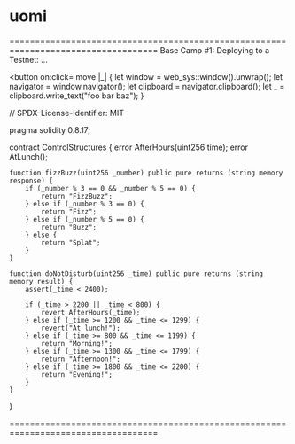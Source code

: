 # uomi
===================================================================================
Base Camp #1: Deploying to a Testnet:
...

<button
    on:click= move |_| {
        let window = web_sys::window().unwrap();
        let navigator = window.navigator();
        let clipboard = navigator.clipboard();
        let _ = clipboard.write_text("foo bar baz");
    }
>
// SPDX-License-Identifier: MIT

pragma solidity 0.8.17;

contract ControlStructures {
    error AfterHours(uint256 time);
    error AtLunch();

    function fizzBuzz(uint256 _number) public pure returns (string memory response) {
        if (_number % 3 == 0 && _number % 5 == 0) {
            return "FizzBuzz";
        } else if (_number % 3 == 0) {
            return "Fizz";
        } else if (_number % 5 == 0) {
            return "Buzz";
        } else {
            return "Splat";
        }
    }

    function doNotDisturb(uint256 _time) public pure returns (string memory result) {
        assert(_time < 2400);

        if (_time > 2200 || _time < 800) {
            revert AfterHours(_time);
        } else if (_time >= 1200 && _time <= 1299) {
            revert("At lunch!");
        } else if (_time >= 800 && _time <= 1199) {
            return "Morning!";
        } else if (_time >= 1300 && _time <= 1799) {
            return "Afternoon!";
        } else if (_time >= 1800 && _time <= 2200) {
            return "Evening!";
        }
    }
}

</button>


===================================================================================
